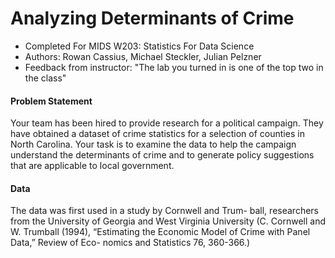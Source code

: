 # Analyzing Determinants of Crime
* Completed For MIDS W203: Statistics For Data Science
* Authors: Rowan Cassius, Michael Steckler, Julian Pelzner
* Feedback from instructor: "The lab you turned in is one of the top two in the class"

#### Problem Statement

Your team has been hired to provide research for a political campaign. They have obtained a dataset of crime statistics for a selection of counties in North Carolina.
Your task is to examine the data to help the campaign understand the determinants of crime and to generate policy suggestions that are applicable to local government.

#### Data

The data was first used in a study by Cornwell and Trum- ball, researchers from the University of Georgia and West Virginia University (C. Cornwell and
W. Trumball (1994), “Estimating the Economic Model of Crime with Panel Data,” Review of Eco- nomics and Statistics 76, 360-366.)






